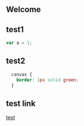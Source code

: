 ## Welcome


## test1
```js
var a = 1;
```


## test2
```css
  canvas {
    border: 1px solid green;
  }
```

## test link
[test]('./test')
